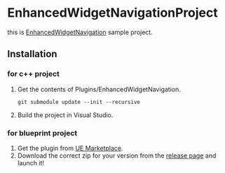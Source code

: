 # EnhancedWidgetNavigationProject
this is [EnhancedWidgetNavigation](https://github.com/koorinonaka/EnhancedWidgetNavigation) sample project.

## Installation

### for c++ project

1. Get the contents of Plugins/EnhancedWidgetNavigation.
	```
	git submodule update --init --recursive
	```
2. Build the project in Visual Studio.

### for blueprint project

1. Get the plugin from [UE Marketplace](https://www.unrealengine.com/marketplace/en-US/product/enhancedwidgetnavigation).
2. Download the correct zip for your version from the [release page](https://github.com/koorinonaka/EnhancedWidgetNavigationProject/releases) and launch it!
